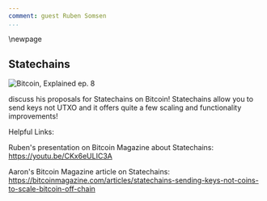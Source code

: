 ```yaml
---
comment: guest Ruben Somsen
...
```

\newpage
## Statechains

![Bitcoin, Explained ep. 8](qr/08.png)

discuss his proposals for Statechains on Bitcoin! Statechains allow you to send keys not UTXO and it offers quite a few scaling and functionality improvements!

Helpful Links:

Ruben's presentation on Bitcoin Magazine about Statechains: https://youtu.be/CKx6eULIC3A

Aaron's Bitcoin Magazine article on Statechains: https://bitcoinmagazine.com/articles/statechains-sending-keys-not-coins-to-scale-bitcoin-off-chain
